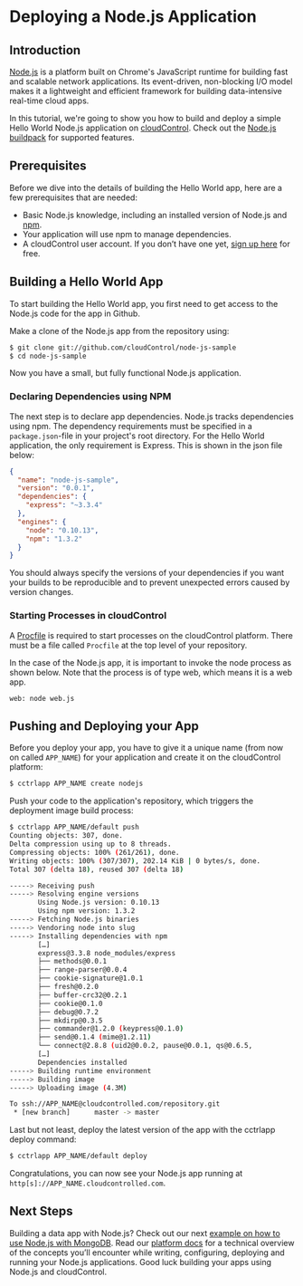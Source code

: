 # Deploying a Node.js Application

## Introduction
[Node.js] is a platform built on Chrome's JavaScript runtime for building fast and scalable network applications. Its event-driven, non-blocking I/O model makes it a lightweight and efficient framework for building data-intensive real-time cloud apps.

In this tutorial, we're going to show you how to build and deploy a simple Hello World Node.js application on [cloudControl]. Check out the [Node.js buildpack] for supported features.

## Prerequisites
Before we dive into the details of building the Hello World app, here are a few prerequisites that are needed:  

 - Basic Node.js knowledge, including an installed version of Node.js and [npm].
 - Your application will use npm to manage dependencies.
 - A cloudControl user account. If you don’t have one yet, [sign up here] for free.

## Building a Hello World App
To start building the Hello World app, you first need to get access to the Node.js code for the app in Github.

Make a clone of the Node.js app from the repository using:

~~~bash
$ git clone git://github.com/cloudControl/node-js-sample
$ cd node-js-sample
~~~

Now you have a small, but fully functional Node.js application.

### Declaring Dependencies using NPM
The next step is to declare app dependencies. Node.js tracks dependencies using npm. The dependency requirements must be specified in a `package.json`-file in your project's root directory.  For the Hello World application, the only requirement is Express. This is shown in the json file below:

~~~json
{
  "name": "node-js-sample",
  "version": "0.0.1",
  "dependencies": {
    "express": "~3.3.4"
  },
  "engines": {
    "node": "0.10.13",
    "npm": "1.3.2"
  }
}
~~~

You should always specify the versions of your dependencies if you want your builds to be reproducible and to prevent unexpected errors caused by version changes.

### Starting Processes in cloudControl
A [Procfile] is required to start processes on the cloudControl platform. There must be a file called `Procfile` at the top level of your repository.

In the case of the Node.js app, it is important to invoke the node process as shown below. Note that the process is of type web, which means it is a web app.

~~~
web: node web.js
~~~

## Pushing and Deploying your App
Before you deploy your app, you have to give it a unique name (from now on called `APP_NAME`) for your application and create it on the cloudControl platform:

~~~bash
$ cctrlapp APP_NAME create nodejs
~~~

Push your code to the application's repository, which triggers the deployment image build process:

~~~bash
$ cctrlapp APP_NAME/default push
Counting objects: 307, done.
Delta compression using up to 8 threads.
Compressing objects: 100% (261/261), done.
Writing objects: 100% (307/307), 202.14 KiB | 0 bytes/s, done.
Total 307 (delta 18), reused 307 (delta 18)

-----> Receiving push
-----> Resolving engine versions
       Using Node.js version: 0.10.13
       Using npm version: 1.3.2
-----> Fetching Node.js binaries
-----> Vendoring node into slug
-----> Installing dependencies with npm
       […]
       express@3.3.8 node_modules/express
       ├── methods@0.0.1
       ├── range-parser@0.0.4
       ├── cookie-signature@1.0.1
       ├── fresh@0.2.0
       ├── buffer-crc32@0.2.1
       ├── cookie@0.1.0
       ├── debug@0.7.2
       ├── mkdirp@0.3.5
       ├── commander@1.2.0 (keypress@0.1.0)
       ├── send@0.1.4 (mime@1.2.11)
       └── connect@2.8.8 (uid2@0.0.2, pause@0.0.1, qs@0.6.5,
       […]
       Dependencies installed
-----> Building runtime environment
-----> Building image
-----> Uploading image (4.3M)

To ssh://APP_NAME@cloudcontrolled.com/repository.git
 * [new branch]      master -> master
~~~

Last but not least, deploy the latest version of the app with the cctrlapp deploy command:

~~~bash
$ cctrlapp APP_NAME/default deploy
~~~

Congratulations, you can now see your Node.js app running at
`http[s]://APP_NAME.cloudcontrolled.com`.

[Node.js]: http://nodejs.org/
[npm]: https://npmjs.org/
[cloudControl]: http://www.cloudcontrol.com
[Node.js buildpack]: https://github.com/cloudControl/buildpack-nodejs
[Procfile]: https://www.cloudcontrol.com/dev-center/Platform%20Documentation#buildpacks-and-the-procfile

## Next Steps
Building a data app with Node.js? Check out our next [example on how to use Node.js with MongoDB]. Read our [platform docs] for a technical overview of the concepts you’ll encounter while writing, configuring, deploying and running your Node.js applications.
Good luck building your apps using Node.js and cloudControl.


[example on how to use Node.js with MongoDB]: https://github.com/cloudControl/documentation/blob/master/Guides/NodeJS/Express.md
[Node.js]: http://nodejs.org/
[npm]: https://npmjs.org/
[cloudControl]: http://www.cloudcontrol.com
[Node.js buildpack]: https://github.com/cloudControl/buildpack-nodejs
[Procfile]: https://www.cloudcontrol.com/dev-center/Platform%20Documentation#buildpacks-and-the-procfile
[platform docs]: https://www.cloudcontrol.com/dev-center/Platform%20Documentation
[sign up here]: https://www.cloudcontrol.com/sign-up
